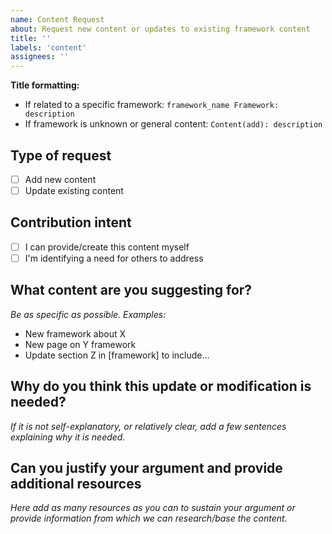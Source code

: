 ```yaml
---
name: Content Request
about: Request new content or updates to existing framework content
title: ''
labels: 'content'
assignees: ''
---
```


**Title formatting:**
- If related to a specific framework: `framework_name Framework: description`
- If framework is unknown or general content: `Content(add): description`

## Type of request
- [ ] Add new content
- [ ] Update existing content

## Contribution intent
- [ ] I can provide/create this content myself
- [ ] I'm identifying a need for others to address

## What content are you suggesting for?
_Be as specific as possible. Examples:_
- New framework about X
- New page on Y framework
- Update section Z in [framework] to include...

## Why do you think this update or modification is needed?
_If it is not self-explanatory, or relatively clear, add a few sentences explaining why it is needed._

## Can you justify your argument and provide additional resources
_Here add as many resources as you can to sustain your argument or provide information from which we can research/base the content._
